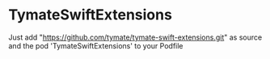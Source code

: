 # TymateSwiftExtensions

Just add "https://github.com/tymate/tymate-swift-extensions.git" as source and the pod 'TymateSwiftExtensions' to your Podfile

